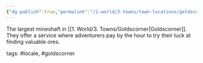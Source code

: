 ```yaml
---
{"dg-publish":true,"permalink":"/1-world/3-towns/town-locations/goldscorner/old-picky-s-mineshaft/"}
---
```



The largest mineshaft in [[1. World/3. Towns/Goldscorner\|Goldscorner]]. They offer a service where adventurers pay by the hour to try their luck at finding valuable ores.

tags: #locale, #goldscorner